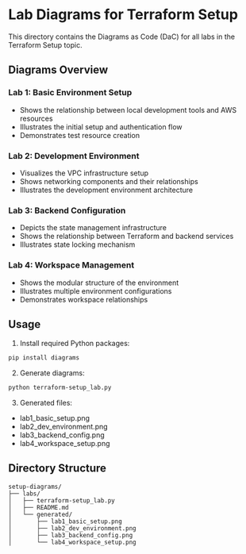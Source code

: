 # Lab Diagrams for Terraform Setup

This directory contains the Diagrams as Code (DaC) for all labs in the Terraform Setup topic.

## Diagrams Overview

### Lab 1: Basic Environment Setup
- Shows the relationship between local development tools and AWS resources
- Illustrates the initial setup and authentication flow
- Demonstrates test resource creation

### Lab 2: Development Environment
- Visualizes the VPC infrastructure setup
- Shows networking components and their relationships
- Illustrates the development environment architecture

### Lab 3: Backend Configuration
- Depicts the state management infrastructure
- Shows the relationship between Terraform and backend services
- Illustrates state locking mechanism

### Lab 4: Workspace Management
- Shows the modular structure of the environment
- Illustrates multiple environment configurations
- Demonstrates workspace relationships

## Usage

1. Install required Python packages:
```bash
pip install diagrams
```

2. Generate diagrams:
```bash
python terraform-setup_lab.py
```

3. Generated files:
- lab1_basic_setup.png
- lab2_dev_environment.png
- lab3_backend_config.png
- lab4_workspace_setup.png

## Directory Structure
```plaintext
setup-diagrams/
├── labs/
│   ├── terraform-setup_lab.py
│   ├── README.md
│   └── generated/
│       ├── lab1_basic_setup.png
│       ├── lab2_dev_environment.png
│       ├── lab3_backend_config.png
│       └── lab4_workspace_setup.png
``` 